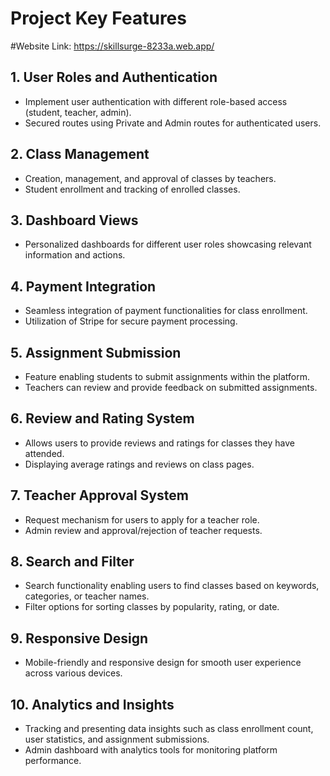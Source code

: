 # Project Key Features

#Website Link: https://skillsurge-8233a.web.app/

## 1. User Roles and Authentication

- Implement user authentication with different role-based access (student, teacher, admin).
- Secured routes using Private and Admin routes for authenticated users.

## 2. Class Management

- Creation, management, and approval of classes by teachers.
- Student enrollment and tracking of enrolled classes.

## 3. Dashboard Views

- Personalized dashboards for different user roles showcasing relevant information and actions.

## 4. Payment Integration

- Seamless integration of payment functionalities for class enrollment.
- Utilization of Stripe for secure payment processing.

## 5. Assignment Submission

- Feature enabling students to submit assignments within the platform.
- Teachers can review and provide feedback on submitted assignments.

## 6. Review and Rating System

- Allows users to provide reviews and ratings for classes they have attended.
- Displaying average ratings and reviews on class pages.

## 7. Teacher Approval System

- Request mechanism for users to apply for a teacher role.
- Admin review and approval/rejection of teacher requests.

## 8. Search and Filter

- Search functionality enabling users to find classes based on keywords, categories, or teacher names.
- Filter options for sorting classes by popularity, rating, or date.

## 9. Responsive Design

- Mobile-friendly and responsive design for smooth user experience across various devices.

## 10. Analytics and Insights

- Tracking and presenting data insights such as class enrollment count, user statistics, and assignment submissions.
- Admin dashboard with analytics tools for monitoring platform performance.

